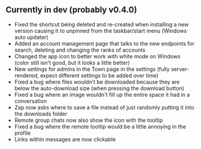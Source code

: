 ## Currently in dev (probably v0.4.0)

- Fixed the shortcut being deleted and re-created when installing a new version causing it to unpinned from the taskbar/start menu (Windows auto updater)
- Added an account management page that talks to the new endpoints for search, deleting and changing the ranks of accounts
- Changed the app icon to better work with white mode on Windows (color still isn't good, but it looks a little better)
- New settings for admins in the Town page in the settings (fully server-rendered, expect different settings to be added over time)
- Fixed a bug where files wouldn't be downloaded because they are below the auto-download size (when pressing the download button)
- Fixed a bug where an image wouldn't fill up the entire space it had in a conversation
- Zap now asks where to save a file instead of just randomly putting it into the downloads folder
- Remote group chats now also show the icon with the tooltip
- Fixed a bug where the remote tooltip would be a little annoying in the profile
- Links within messages are now clickable
